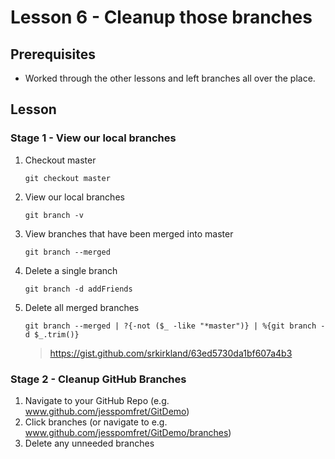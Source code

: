 # Lesson 6 - Cleanup those branches

## Prerequisites
- Worked through the other lessons and left branches all over the place.

## Lesson

### Stage 1 - View our local branches

1. Checkout master
    ```
    git checkout master
    ```

2. View our local branches
    ```
    git branch -v
    ```

3. View branches that have been merged into master
    ```
    git branch --merged
    ```

4. Delete a single branch
    ```
    git branch -d addFriends
    ```

5. Delete all merged branches
    ```
    git branch --merged | ?{-not ($_ -like "*master")} | %{git branch -d $_.trim()}
    ```
    >https://gist.github.com/srkirkland/63ed5730da1bf607a4b3

### Stage 2 - Cleanup GitHub Branches

1. Navigate to your GitHub Repo (e.g. www.github.com/jesspomfret/GitDemo)
2. Click branches (or navigate to e.g. www.github.com/jesspomfret/GitDemo/branches)
3. Delete any unneeded branches
